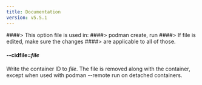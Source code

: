 ```yaml
---
title: Documentation
version: v5.5.1
---
```


####> This option file is used in:
####>   podman create, run
####> If file is edited, make sure the changes
####> are applicable to all of those.
#### **--cidfile**=*file*

Write the container ID to *file*.  The file is removed along with the container, except
when used with podman --remote run on detached containers.
